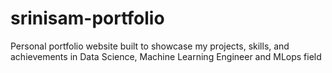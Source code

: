 # srinisam-portfolio
Personal portfolio website built to showcase my projects, skills, and achievements in Data Science, Machine Learning Engineer and MLops field